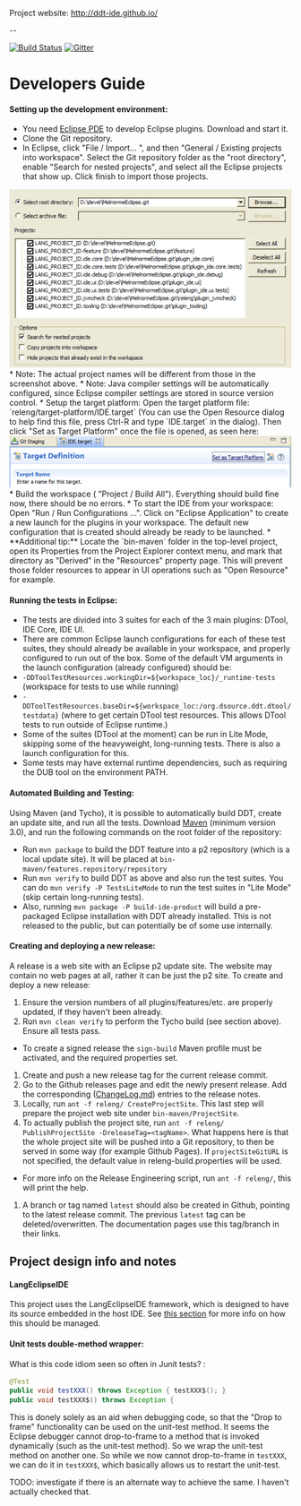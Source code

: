Project website: http://ddt-ide.github.io/

--

[![Build Status](https://travis-ci.org/DDT-IDE/DDT.svg?branch=master)](https://travis-ci.org/DDT-IDE/DDT)
[![Gitter](https://badges.gitter.im/DDT-IDE/DDT.svg)](https://gitter.im/DDT-IDE/DDT?utm_source=badge&utm_medium=badge&utm_campaign=pr-badge)

Developers Guide
================

#### Setting up the development environment:
 * You need [Eclipse PDE](https://eclipse.org/pde/) to develop Eclipse plugins. Download and start it.
 * Clone the Git repository.
 * In Eclipse, click "File / Import... ", and then "General / Existing projects into workspace". Select the Git repository folder as the "root directory", enable "Search for nested projects", and select all the Eclipse projects that show up. Click finish to import those projects.
<div align="center">
<a><img src="documentation/README_images/ImportPluginProjects.png" /><a/> <br/>
</div>
   * Note: The actual project names will be different from those in the screenshot above.
   * Note: Java compiler settings will be automatically configured, since Eclipse compiler settings are stored in source version control.
 * Setup the target platform: Open the target platform file: `releng/target-platform/IDE.target` (You can use the Open Resource dialog to help find this file, press Ctrl-R and type `IDE.target` in the dialog). Then click "Set as Target Platform" once the file is opened, as seen here: 
<div align="center">
<a><img src="documentation/README_images/Set_As_Target_Platform.png" /><a/> 
</div>
 * Build the workspace ( "Project / Build All"). Everything should build fine now, there should be no errors.
 * To start the IDE from your workspace: Open "Run / Run Configurations ...". Click on "Eclipse Application" to create a new launch for the plugins in your workspace. The default new configuration that is created should already be ready to be launched.
 * **Additional tip:** Locate the `bin-maven` folder in the top-level project, open its Properties from the Project Explorer context menu, and mark that directory as "Derived" in the "Resources" property page. This will prevent those folder resources to appear in UI operations such as "Open Resource" for example. 

#### Running the tests in Eclipse:

 * The tests are divided into 3 suites for each of the 3 main plugins: DTool, IDE Core, IDE UI.
 * There are common Eclipse launch configurations for each of these test suites, they should already be available in your workspace, and properly configured to run out of the box. Some of the default VM arguments in the launch configuration (already configured) should be:
  * `-DDToolTestResources.workingDir=${workspace_loc}/_runtime-tests` (workspace for tests to use while running)
  * `-DDToolTestResources.baseDir=${workspace_loc:/org.dsource.ddt.dtool/testdata}` (where to get certain DTool test resources. This allows DTool tests to run outside of Eclipse runtime.)
  * Some of the suites (DTool at the moment) can be run in Lite Mode, skipping some of the heavyweight, long-running tests. There is also a launch configuration for this.
  * Some tests may have external runtime dependencies, such as requiring the DUB tool on the environment PATH.

#### Automated Building and Testing:
Using Maven (and Tycho), it is possible to automatically build DDT, create an update site, and run all the tests. Download [Maven](http://maven.apache.org/) (minimum version 3.0), and run the following commands on the root folder of the repository:
 * Run `mvn package` to build the DDT feature into a p2 repository (which is a local update site). It will be placed at `bin-maven/features.repository/repository`
 * Run `mvn verify` to build DDT as above and also run the test suites. You can do `mvn verify -P TestsLiteMode` to run the test suites in "Lite Mode" (skip certain long-running tests).
 * Also, running `mvn package -P build-ide-product` will build a pre-packaged Eclipse installation with DDT already installed. This is not released to the public, but can potentially be of some use internally.

#### Creating and deploying a new release:
A release is a web site with an Eclipse p2 update site. The website may contain no web pages at all, rather it can be just the p2 site. To create and deploy a new release:

 1. Ensure the version numbers of all plugins/features/etc. are properly updated, if they haven't been already.
 1. Run `mvn clean verify` to perform the Tycho build (see section above). Ensure all tests pass.
   * To create a signed release the `sign-build` Maven profile must be activated, and the required properties set.
 1. Create and push a new release tag for the current release commit. 
 1. Go to the Github releases page and edit the newly present release. Add the corresponding ([ChangeLog.md](documentation/ChangeLog.md)) entries to the release notes. 
 1. Locally, run `ant -f releng/ CreateProjectSite`. This last step will prepare the project web site under `bin-maven/ProjectSite`.
 1. To actually publish the project site, run `ant -f releng/ PublishProjectSite -DreleaseTag=<tagName>`. What happens here is that the whole project site will be pushed into a Git repository, to then be served in some way (for example Github Pages). If `projectSiteGitURL` is not specified, the default value in releng-build.properties will be used.
   * For more info on the Release Engineering script, run `ant -f releng/`, this will print the help.
 1. A branch or tag named `latest` should also be created in Github, pointing to the latest release commit. The previous `latest` tag can be deleted/overwritten. The documentation pages use this tag/branch in their links.

 
## Project design info and notes

#### LangEclipseIDE
This project uses the LangEclipseIDE framework, which is designed to have its source embedded in the host IDE.
See [this section]( https://github.com/bruno-medeiros/LangEclipseIDE/blob/master/README-LangEclipseIDE.md#langeclipseide-source-embedding) for more info on how this should be managed.


#### Unit tests double-method wrapper:
 
What is this code idiom seen so often in Junit tests? :
```java
@Test
public void testXXX() throws Exception { testXXX$(); }
public void testXXX$() throws Exception {
```
This is donely solely as an aid when debugging code, so that the "Drop to frame" functionality can be used on the unit-test method. It seems the Eclipse debugger cannot drop-to-frame to a method that is invoked dynamically (such as the unit-test method). So we wrap the unit-test method on another one. So while we now cannot drop-to-frame in `testXXX`, we can do it in `testXXX$`, which basically allows us to restart the unit-test.

TODO: investigate if there is an alternate way to achieve the same. I haven't actually checked that.
